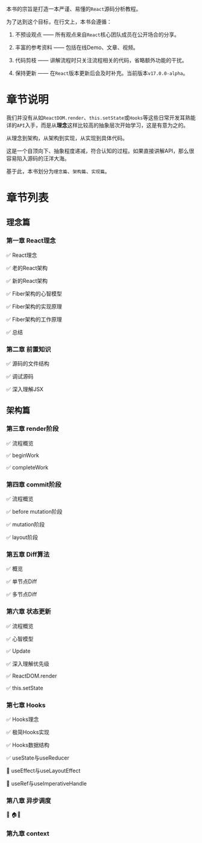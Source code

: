 本书的宗旨是打造一本严谨、易懂的`React`源码分析教程。

为了达到这个目标，在行文上，本书会遵循：

1. 不预设观点 —— 所有观点来自`React`核心团队成员在公开场合的分享。

2. 丰富的参考资料 —— 包括在线Demo、文章、视频。

3. 代码剪枝 —— 讲解流程时只关注流程相关的代码，省略额外功能的干扰。

4. 保持更新 —— 在`React`版本更新后会及时补充。当前版本`v17.0.0-alpha`。

# 章节说明

我们并没有从如`ReactDOM.render`、`this.setState`或`Hooks`等这些日常开发耳熟能详的`API`入手，而是从**理念**这样比较高的抽象层次开始学习，这是有意为之的。

从理念到架构，从架构到实现，从实现到具体代码。

这是一个自顶向下、抽象程度递减，符合认知的过程。如果直接讲解API，那么很容易陷入源码的汪洋大海。

基于此，本书划分为`理念篇`、`架构篇`、`实现篇`。

# 章节列表

## 理念篇

### 第一章 React理念

✅ React理念

✅ 老的React架构

✅ 新的React架构

✅ Fiber架构的心智模型

✅ Fiber架构的实现原理

✅ Fiber架构的工作原理

✅ 总结

### 第二章 前置知识

✅ 源码的文件结构

✅ 调试源码

✅ 深入理解JSX

## 架构篇

### 第三章 render阶段

✅ 流程概览

✅ beginWork

✅ completeWork

### 第四章 commit阶段

✅ 流程概览

✅ before mutation阶段

✅ mutation阶段

✅ layout阶段

### 第五章 Diff算法

✅ 概览

✅ 单节点Diff

✅ 多节点Diff

### 第六章 状态更新

✅ 流程概览

✅ 心智模型

✅ Update

✅ 深入理解优先级

✅ ReactDOM.render

✅ this.setState

### 第七章 Hooks

✅ Hooks理念

✅ 极简Hooks实现

✅ Hooks数据结构

✅ useState与useReducer

:black_square_button: useEffect与useLayoutEffect

:black_square_button: useRef与useImperativeHandle

### 第八章 异步调度

:black_square_button: 🏠🔧

### 第九章 context